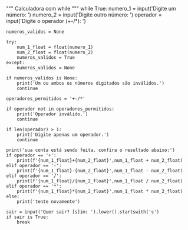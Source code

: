 """ Calculadora com while """
while True:
    numero_1 = input('Digite um número: ')
    numero_2 = input('Digite outro número: ')
    operador = input('Digite o operador (+-/*): ')

    numeros_validos = None

    try:
        num_1_float = float(numero_1)
        num_2_float = float(numero_2)
        numeros_validos = True
    except:
        numeros_validos = None

    if numeros_validos is None:
        print('Um ou ambos os números digitados são inválidos.')
        continue

    operadores_permitidos = '+-/*'

    if operador not in operadores_permitidos:
        print('Operador inválido.')
        continue

    if len(operador) > 1:
        print('Digite apenas um operador.')
        continue

    print('sua conta está sendo feita. confira o resultado abaixo:')
    if operador == '+':
        print(f'{num_1_float}+{num_2_float}',num_1_float + num_2_float)
    elif operador == '-':
        print(f'{num_1_float}-{num_2_float}',num_1_float - num_2_float)
    elif operador == '/':
        print(f'{num_1_float}/{num_2_float}',num_1_float / num_2_float)
    elif operador == '*':
        print(f'{num_1_float}*{num_2_float}',num_1_float * num_2_float)
    else:
        print('tente novamente')

    sair = input('Quer sair? [s]im: ').lower().startswith('s')
    if sair is True:
        break
